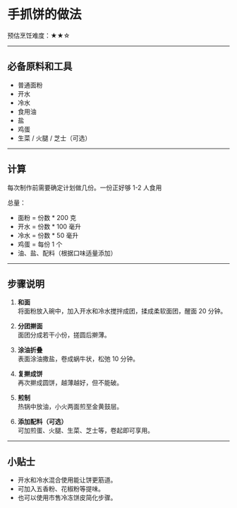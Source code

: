 # 手抓饼的做法

预估烹饪难度：★★☆

---

## 必备原料和工具

- 普通面粉  
- 开水  
- 冷水  
- 食用油  
- 盐  
- 鸡蛋  
- 生菜 / 火腿 / 芝士（可选）

---

## 计算

每次制作前需要确定计划做几份。一份正好够 1-2 人食用

总量：

- 面粉 = 份数 * 200 克  
- 开水 = 份数 * 100 毫升  
- 冷水 = 份数 * 50 毫升  
- 鸡蛋 = 每份 1 个  
- 油、盐、配料（根据口味适量添加）

---

## 步骤说明

1. **和面**  
   将面粉放入碗中，加入开水和冷水搅拌成团，揉成柔软面团，醒面 20 分钟。

2. **分团擀面**  
   面团分成若干小份，搓圆后擀薄。

3. **涂油折叠**  
   表面涂油撒盐，卷成蜗牛状，松弛 10 分钟。

4. **复擀成饼**  
   再次擀成圆饼，越薄越好，但不能破。

5. **煎制**  
   热锅中放油，小火两面煎至金黄鼓层。

6. **添加配料（可选）**  
   可加煎蛋、火腿、生菜、芝士等，卷起即可享用。

---

## 小贴士

- 开水和冷水混合使用能让饼更筋道。  
- 可加入五香粉、花椒粉等提味。  
- 也可以使用市售冷冻饼皮简化步骤。

